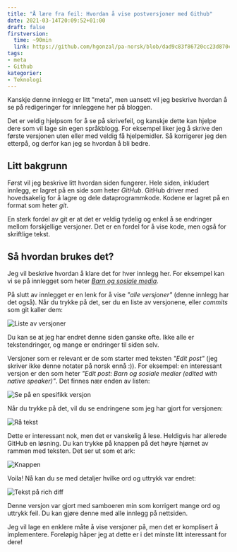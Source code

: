 ```yaml
---
title: "Å lære fra feil: Hvordan å vise postversjoner med Github"
date: 2021-03-14T20:09:52+01:00
draft: false
firstversion:
  time: ~90min
  link: https://github.com/hgonzal/pa-norsk/blob/dad9c83f86720cc23d870cab6bfc4080421d8973/content/post/vis-versjoner-github.md
tags:
- meta
- Github
kategorier:
- Teknologi
---
```


Kanskje denne innlegg er litt "meta", men uansett vil jeg beskrive hvordan å se på redigeringer for innleggene her på bloggen. 

Det er veldig hjelpsom for å se på skrivefeil, og kanskje dette kan hjelpe dere som vil lage sin egen språkblogg. For eksempel liker jeg å skrive den første versjonen uten eller med veldig få hjelpemidler. Så korrigerer jeg den etterpå, og derfor kan jeg se hvordan å bli bedre. 

<!--more-->
## Litt bakgrunn 
Først vil jeg beskrive litt hvordan siden fungerer. Hele siden, inkludert innlegg, er lagret på en side som heter *GitHub*. GitHub driver med hovedsakelig for å lagre og dele dataprogrammkode. Kodene er lagret på en format som heter *git*.

En sterk fordel av git er at det er veldig tydelig og enkel å se endringer mellom forskjellige versjoner. Det er en fordel for å vise kode, men også for skriftlige tekst.

## Så hvordan brukes det? 
Jeg vil beskrive hvordan å klare det for hver innlegg her. For eksempel kan vi se på innlegget som heter [*Barn og sosiale media*](/post/barn-og-sosiale-medier/).

På slutt av innlegget er en lenk for å vise *"alle versjoner"* (denne innlegg har det også). Når du trykke på det, ser du en liste av versjonene, eller *commits* som git kaller dem:

![Liste av versjoner](/img/barn-innlegg-versjoner.png)

Du kan se at jeg har endret denne siden ganske ofte. Ikke alle er tekstendringer, og mange er endringer til siden selv. 

Versjoner som er relevant er de som starter med teksten *"Edit post"* (jeg skriver ikke denne notater på norsk ennå :)). For eksempel: en interessant versjon er den som heter *"Edit post: Barn og sosiale medier (edited with native speaker)"*. Det finnes nær enden av listen:

![Se på en spesifikk versjon](/img/barn-innlegg-versjon-highlight.png)

Når du trykke på det, vil du se endringene som jeg har gjort for versjonen:

![Rå tekst](/img/barn-innlegg-raw-endringer.png)

Dette er interessant nok, men det er vanskelig å lese. Heldigvis har allerede GitHub en løsning. Du kan trykke på knappen på det høyre hjørnet av rammen med teksten. Det ser ut som et ark:

![Knappen](/img/barn-innlegg-raw-markdownbox.png)

Voila! Nå kan du se med detaljer hvilke ord og uttrykk var endret:

![Tekst på rich diff](/img/barn-innlegg-versjon-richdiff.png)

Denne versjon var gjort med samboeren min som korrigert mange ord og uttrykk feil. Du kan gjøre denne med alle innlegg på nettsiden. 

Jeg vil lage en enklere måte å vise versjoner på, men det er komplisert å implementere. Foreløpig håper jeg at dette er i det minste litt interessant for dere! 
